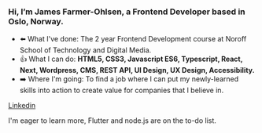 ### Hi, I’m James Farmer-Ohlsen, a Frontend Developer based in Oslo, Norway. 

- ⬅️ What I've done: The 2 year Frontend Development course at Noroff School of Technology and Digital Media.
- 👍 What I can do: **HTML5, CSS3, Javascript ES6, Typescript, React, Next, Wordpress, CMS, REST API, UI Design, UX Design, Accessibility.**
- ➡️ Where I'm going: To find a job where I can put my newly-learned skills into action to create value for companies that I believe in.  

[Linkedin](https://www.linkedin.com/in/james-farmer-ohlsen-b2bb01223/)

I'm eager to learn more, Flutter and node.js are on the to-do list. 




<!---
Jimbo-Farmer/Jimbo-Farmer is a ✨ special ✨ repository because its `README.md` (this file) appears on your GitHub profile.
You can click the Preview link to take a look at your changes.
--->
